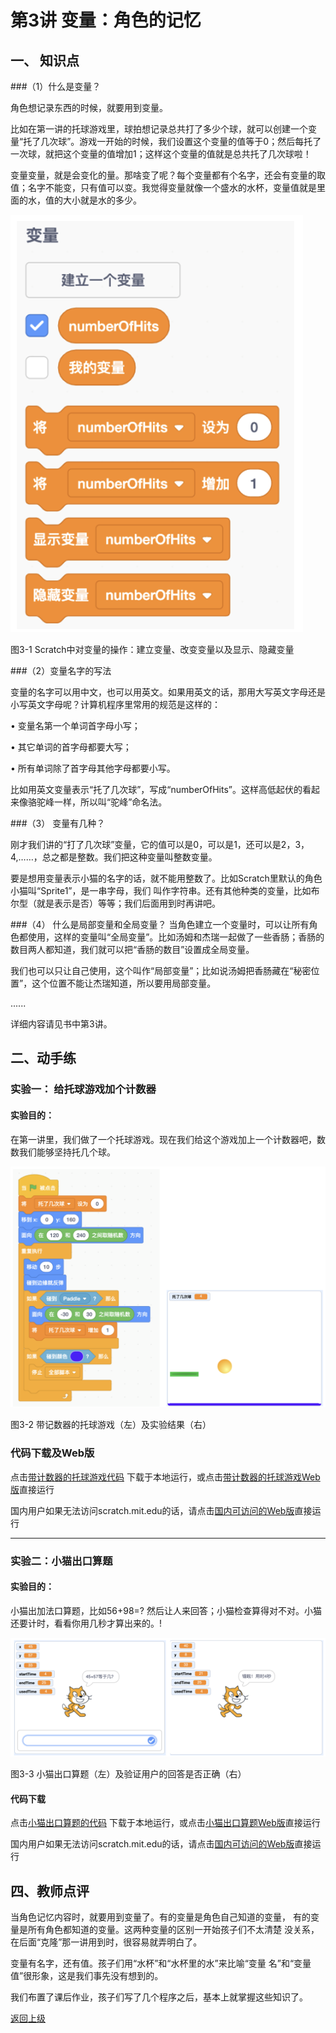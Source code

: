 # 第3讲 变量：角色的记忆


## 一、	知识点



###（1）什么是变量？

角色想记录东西的时候，就要用到变量。

比如在第一讲的托球游戏里，球拍想记录总共打了多少个球，就可以创建一个变量“托了几次球”。游戏一开始的时候，我们设置这个变量的值等于0；然后每托了一次球，就把这个变量的值增加1；这样这个变量的值就是总共托了几次球啦！

变量变量，就是会变化的量。那啥变了呢？每个变量都有个名字，还会有变量的取值；名字不能变，只有值可以变。我觉得变量就像一个盛水的水杯，变量值就是里面的水，值的大小就是水的多少。

![图3-1](Figures/Lec3-1.png)

图3-1 Scratch中对变量的操作：建立变量、改变变量以及显示、隐藏变量


###（2）变量名字的写法


变量的名字可以用中文，也可以用英文。如果用英文的话，那用大写英文字母还是小写英文字母呢？计算机程序里常用的规范是这样的：

•	变量名第一个单词首字母小写；

•	其它单词的首字母都要大写；

•	所有单词除了首字母其他字母都要小写。

比如用英文变量表示“托了几次球”，写成“numberOfHits”。这样高低起伏的看起来像骆驼峰一样，所以叫“驼峰”命名法。

###（3）	变量有几种？

刚才我们讲的“打了几次球”变量，它的值可以是0，可以是1，还可以是2，3，4,……，总之都是整数。我们把这种变量叫整数变量。

要是想用变量表示小猫的名字的话，就不能用整数了。比如Scratch里默认的角色小猫叫“Sprite1”，是一串字母，我们
叫作字符串。还有其他种类的变量，比如布尔型（就是表示是否）等等；我们后面用到时再讲吧。

###（4）	什么是局部变量和全局变量？
当角色建立一个变量时，可以让所有角色都使用，这样的变量叫“全局变量”。比如汤姆和杰瑞一起做了一些香肠；香肠的数目两人都知道，我们就可以把“香肠的数目”设置成全局变量。

我们也可以只让自己使用，这个叫作“局部变量”；比如说汤姆把香肠藏在“秘密位置”，这个位置不能让杰瑞知道，所以要用局部变量。

......

详细内容请见书中第3讲。

## 二、动手练

### 实验一： 给托球游戏加个计数器

#### 实验目的：

在第一讲里，我们做了一个托球游戏。现在我们给这个游戏加上一个计数器吧，数数我们能够坚持托几个球。

![图3-2](Figures/Lec3-2.png)

图3-2 带记数器的托球游戏（左）及实验结果（右）

### 代码下载及Web版

点击[带计数器的托球游戏代码](Code/第3讲-带计数器的托球.sb3) 下载于本地运行，或点击[带计数器的托球游戏Web版](https://scratch.mit.edu/projects/683231264/)直接运行


国内用户如果无法访问scratch.mit.edu的话，请点击[国内可访问的Web版](https://mblock.makeblock.com/project/1434749)直接运行

--- 

### 实验二：小猫出口算题

#### 实验目的： 

小猫出加法口算题，比如56+98=? 然后让人来回答；小猫检查算得对不对。小猫还要计时，看看你用几秒才算出来的。!


![图3-3](Figures/Lec3-3.png)

图3-3 小猫出口算题（左）及验证用户的回答是否正确（右）


#### 代码下载

点击[小猫出口算题的代码](Code/第3讲-小猫出加法题-修正版.sb3) 下载于本地运行，或点击[小猫出口算题Web版](https://scratch.mit.edu/projects/683230499/)直接运行

国内用户如果无法访问scratch.mit.edu的话，请点击[国内可访问的Web版](https://mblock.makeblock.com/project/1433913)直接运行

## 四、教师点评

当角色记忆内容时，就要用到变量了。有的变量是角色自己知道的变量， 有的变量是所有角色都知道的变量。这两种变量的区别一开始孩子们不太清楚 没关系，在后面“克隆”那一讲用到时，很容易就弄明白了。

变量有名字，还有值。孩子们用“水杯”和“水杯里的水”来比喻“变量 名”和“变量值”很形象，这是我们事先没有想到的。

我们布置了课后作业，孩子们写了几个程序之后，基本上就掌握这些知识了。

[返回上级](index.md)


